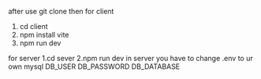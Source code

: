 after use git clone then
for client
1. cd client
2. npm install vite
3. npm run dev

for server 
1.cd sever
2.npm run dev
in server you have to change .env to ur own mysql
DB_USER
DB_PASSWORD
DB_DATABASE
